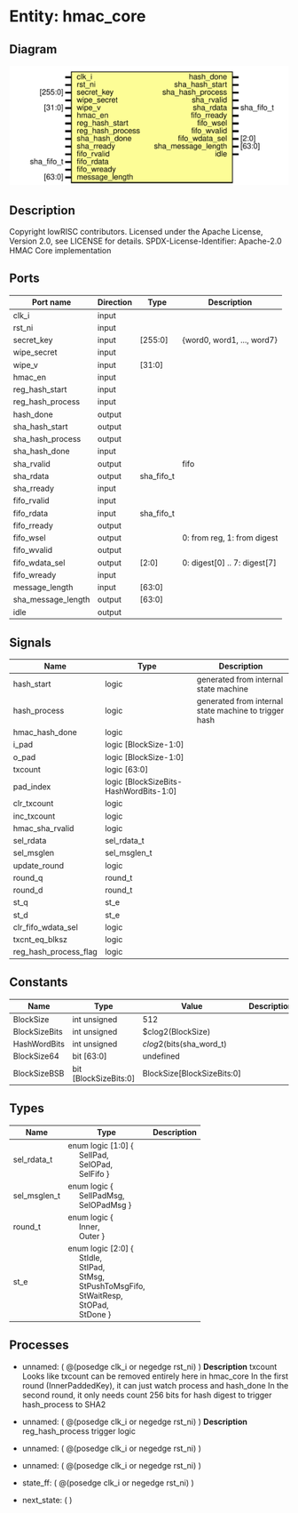 # Entity: hmac_core

## Diagram

![Diagram](hmac_core.svg "Diagram")
## Description

Copyright lowRISC contributors.
 Licensed under the Apache License, Version 2.0, see LICENSE for details.
 SPDX-License-Identifier: Apache-2.0
 HMAC Core implementation
 
## Ports

| Port name          | Direction | Type       | Description                  |
| ------------------ | --------- | ---------- | ---------------------------- |
| clk_i              | input     |            |                              |
| rst_ni             | input     |            |                              |
| secret_key         | input     | [255:0]    | {word0, word1, ..., word7}   |
| wipe_secret        | input     |            |                              |
| wipe_v             | input     | [31:0]     |                              |
| hmac_en            | input     |            |                              |
| reg_hash_start     | input     |            |                              |
| reg_hash_process   | input     |            |                              |
| hash_done          | output    |            |                              |
| sha_hash_start     | output    |            |                              |
| sha_hash_process   | output    |            |                              |
| sha_hash_done      | input     |            |                              |
| sha_rvalid         | output    |            | fifo                         |
| sha_rdata          | output    | sha_fifo_t |                              |
| sha_rready         | input     |            |                              |
| fifo_rvalid        | input     |            |                              |
| fifo_rdata         | input     | sha_fifo_t |                              |
| fifo_rready        | output    |            |                              |
| fifo_wsel          | output    |            | 0: from reg, 1: from digest  |
| fifo_wvalid        | output    |            |                              |
| fifo_wdata_sel     | output    | [2:0]      | 0: digest[0] .. 7: digest[7] |
| fifo_wready        | input     |            |                              |
| message_length     | input     | [63:0]     |                              |
| sha_message_length | output    | [63:0]     |                              |
| idle               | output    |            |                              |
## Signals

| Name                  | Type                                   | Description                                           |
| --------------------- | -------------------------------------- | ----------------------------------------------------- |
| hash_start            | logic                                  | generated from internal state machine                 |
| hash_process          | logic                                  | generated from internal state machine to trigger hash |
| hmac_hash_done        | logic                                  |                                                       |
| i_pad                 | logic [BlockSize-1:0]                  |                                                       |
| o_pad                 | logic [BlockSize-1:0]                  |                                                       |
| txcount               | logic [63:0]                           |                                                       |
| pad_index             | logic [BlockSizeBits-HashWordBits-1:0] |                                                       |
| clr_txcount           | logic                                  |                                                       |
| inc_txcount           | logic                                  |                                                       |
| hmac_sha_rvalid       | logic                                  |                                                       |
| sel_rdata             | sel_rdata_t                            |                                                       |
| sel_msglen            | sel_msglen_t                           |                                                       |
| update_round          | logic                                  |                                                       |
| round_q               | round_t                                |                                                       |
| round_d               | round_t                                |                                                       |
| st_q                  | st_e                                   |                                                       |
| st_d                  | st_e                                   |                                                       |
| clr_fifo_wdata_sel    | logic                                  |                                                       |
| txcnt_eq_blksz        | logic                                  |                                                       |
| reg_hash_process_flag | logic                                  |                                                       |
## Constants

| Name          | Type                  | Value                      | Description |
| ------------- | --------------------- | -------------------------- | ----------- |
| BlockSize     | int unsigned          | 512                        |             |
| BlockSizeBits | int unsigned          | $clog2(BlockSize)          |             |
| HashWordBits  | int unsigned          | $clog2($bits(sha_word_t)   |             |
| BlockSize64   | bit [63:0]            | undefined                  |             |
| BlockSizeBSB  | bit [BlockSizeBits:0] | BlockSize[BlockSizeBits:0] |             |
## Types

| Name         | Type                                                                                                                                                                                                                                                                                                                                                                                                                       | Description |
| ------------ | -------------------------------------------------------------------------------------------------------------------------------------------------------------------------------------------------------------------------------------------------------------------------------------------------------------------------------------------------------------------------------------------------------------------------- | ----------- |
| sel_rdata_t  | enum logic [1:0] {<br><span style="padding-left:20px">     SelIPad,<br><span style="padding-left:20px">     SelOPad,<br><span style="padding-left:20px">     SelFifo   }                                                                                                                                                                                                                                                   |             |
| sel_msglen_t | enum logic {<br><span style="padding-left:20px">     SelIPadMsg,<br><span style="padding-left:20px">     SelOPadMsg   }                                                                                                                                                                                                                                                                                                    |             |
| round_t      | enum logic {<br><span style="padding-left:20px">     Inner,<br><span style="padding-left:20px">       Outer      }                                                                                                                                                                                                                                                                                                         |             |
| st_e         | enum logic [2:0] {<br><span style="padding-left:20px">     StIdle,<br><span style="padding-left:20px">     StIPad,<br><span style="padding-left:20px">     StMsg,<br><span style="padding-left:20px">                   StPushToMsgFifo,<br><span style="padding-left:20px">         StWaitResp,<br><span style="padding-left:20px">              StOPad,<br><span style="padding-left:20px">     StDone                 } |             |
## Processes
- unnamed: ( @(posedge clk_i or negedge rst_ni) )
**Description**
txcount
Looks like txcount can be removed entirely here in hmac_core
In the first round (InnerPaddedKey), it can just watch process and hash_done
In the second round, it only needs count 256 bits for hash digest to trigger
hash_process to SHA2

- unnamed: ( @(posedge clk_i or negedge rst_ni) )
**Description**
reg_hash_process trigger logic

- unnamed: ( @(posedge clk_i or negedge rst_ni) )
- unnamed: ( @(posedge clk_i or negedge rst_ni) )
- state_ff: ( @(posedge clk_i or negedge rst_ni) )
- next_state: (  )
